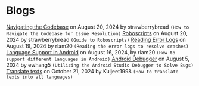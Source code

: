 # Blogs

[Navigating the Codebase](20240820-navigating-codebase.md) on August 20, 2024 by strawberrybread `(How to Navigate the Codebase for Issue Resolution)`
[Roboscripts](20240820-roboscript.md) on August 20, 2024 by strawberrybread `(Guide to Roboscripts)`
[Reading Error Logs](20240819-error-log.md) on August 19, 2024 by rlam20 `(Reading the error logs to resolve crashes)`
[Language Support in Android](20240816-language.md) on August 16, 2024, by rlam20 `(How to support different languages in Android)`
[Android Debugger](20240805-android-debugger.md) on August 5, 2024 by ewhang5 `(Utilizing the Android Studio Debugger to Solve Bugs)`
[Translate texts](20241021-smoother-translate.md) on October 21, 2024 by Kuljeet1998 `(How to translate texts into all languages)`
